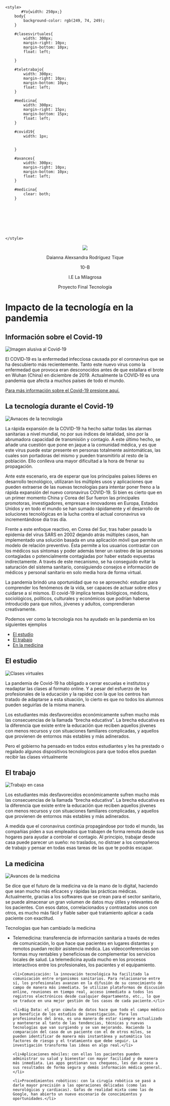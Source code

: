
<html lang="en">
<head>
	<meta charset="UTF-8">
	<title>Document</title>

	<style>
	       #Yo{width: 250px;}
		body{
			background-color: rgb(249, 74, 249);
		}	

		#clasesvirtuales{
			width: 300px;
			margin-right: 10px;
			margin-bottom: 10px;
			float: left;

		}

		#teletrabajo{
			width: 300px;
			margin-right: 10px;
			margin-bottom: 10px;
			float: left;
		}

		#medicina{
			width: 300px;
			margin-right: 15px;
			margin-bottom: 15px;
			float: left;
		}

		#covid19{
			width: 1px;
			
			
		}

		#avances{
			width: 300px;
			margin-right: 10px;
			margin-bottom: 10px;
			float: left;
		}

		#medicina{
			clear: both;
		}








	</style>



</head>
<body>
	<div align="center"><img id="Yo" src="https://api.edmodo.com/users/165687911/avatar?t=1600791759&type=large&u=924rcwfgt2lmhfomum9c30yo"></div>
	<div align="center">
	<p>Daianna Alexsandra Rodríguez Tique</p>
   <p>10-B</p>
   <p>I.E La Milagrosa</p>
   <p>Proyecto Final Tecnología</p></div>
	<h1>Impacto de la tecnología en la pandemia</h1>

<h2>Información sobre el Covid-19</h2>
<img id="Covid19" src="https://bogota.gov.co/sites/default/files/styles/1050px/public/2020-02/coronavirus-preguntas-y-respuestas.jpg" alt="Imagen alusiva al Covid-19">

<p>El COVID‑19 es la enfermedad infecciosa causada por el coronavirus que se ha descubierto más recientemente. Tanto este nuevo virus como la enfermedad que provoca eran desconocidos antes de que estallara el brote en Wuhan (China) en diciembre de 2019. Actualmente la COVID‑19 es una pandemia que afecta a muchos países de todo el mundo.</p><a href="https://www.who.int/es/emergencies/diseases/novel-coronavirus-2019/advice-for-public/q-a-coronaviruses">Para más información sobre el Covid-19 presione aquí.</a>


<h2>La tecnología durante el Covid-19</h2>

<img id="avances" src="https://static1.elcorreo.com/www/multimedia/202003/02/media/cortadas/coronavirus-tecnologia-k0FG-U100358613244K4C-624x385@El%20Correo.jpg" alt="Avnaces de la tecnología">

<p>La rápida expansión de la COVID-19 ha hecho saltar todas las alarmas sanitarias a nivel mundial, no por sus índices de letalidad, sino por la abrumadora capacidad de transmisión y contagio. A este último hecho, se añade una cuestión que pone en jaque a la comunidad médica, y es que este virus puede estar presente en personas totalmente asintomáticas, las cuales son portadoras del mismo y pueden transmitirlo al resto de la población. Ello conlleva una mayor dificultad a la hora de frenar su propagación.</p>

<p>Ante este escenario, era de esperar que los principales países líderes en desarrollo tecnológico, utilizaran los múltiples usos y aplicaciones que pueden extraerse de las nuevas tecnologías para intentar poner freno a la rápida expansión del nuevo coronavirus COVID-19. Si bien es cierto que en un primer momento China y Corea del Sur fueron las principales promotoras, investigadores, empresas e innovadores en Europa, Estados Unidos y en todo el mundo se han sumado rápidamente y el desarrollo de soluciones tecnológicas en la lucha contra el actual coronavirus va incrementándose día tras día.</p>

<p>Frente a este enfoque reactivo, en Corea del Sur, tras haber pasado la epidemia del virus SARS en 2002 dejando atrás múltiples casos, han implementado una solución basada en una aplicación móvil que permite un modelo de relación preventivo. Ésta permite a los usuarios contrastar con los médicos sus síntomas y poder además tener un rastreo de las personas contagiadas o potencialmente contagiadas por haber estado expuestas indirectamente. A través de este mecanismo, se ha conseguido evitar la saturación del sistema sanitario, consiguiendo consejos e información de médicos y personal sanitario en solo media hora de forma virtual.</p>

<p>La pandemia brindó una oportunidad que no se aprovechó: estudiar para comprender los fenómenos de la vida, ser capaces de actuar sobre ellos y cuidarse a sí mismos. El covid-19 implica temas biológicos, médicos, sociológicos, políticos, culturales y económicos que podrían haberse introducido para que niños, jóvenes y adultos, comprendieran creativamente.</p>

<p>Podemos ver como la tecnología nos ha ayudado en la pandemia en los siguientes ejemplos</p>

<ul>
	<li><a href="#clasesvirtuales">El estudio</a></li>
	<li><a href="#teletrabajo">El trabajo</a></li>
	<li><a href="#medicina">En la medicina</a></li>
</ul>

<h2>El estudio</h2>

<img id="clasesvirtuales" src="https://www.larepublica.net/storage/images/2020/07/13/20200713164332.clases-virtuales.jpg" alt="Clases virtuales">

<p>La pandemia de Covid-19 ha obligado a cerrar escuelas e institutos y readaptar las clases al formato online. Y a pesar del esfuerzo de los profesionales de la educación y la rapidez con la que los centros han tratado de adaptarse a esta situación, lo cierto es que no todos los alumnos pueden seguirlas de la misma manera.</p>

<p>Los estudiantes más desfavorecidos económicamente sufren mucho más las consecuencias de la llamada “brecha educativa”. La brecha educativa es la diferencia que existe entre la educación que reciben aquellos jóvenes con menos recursos y con situaciones familiares complicadas, y aquellos que provienen de entornos más estables y más adinerados.</p>

<p>Pero el gobierno ha pensado en todos estos estudiantes y les ha prestado o regalado algunos dispositivos tecnologicos para que todos ellos puedan recibir las clases virtualmente</p>

<h2>El trabajo</h2>

<img id="teletrabajo" src="https://laneurona.com/wp-content/uploads/2020/03/imagen-post-teletrabajo.jpg" alt="Trabajo en casa">

<p>Los estudiantes más desfavorecidos económicamente sufren mucho más las consecuencias de la llamada “brecha educativa”. La brecha educativa es la diferencia que existe entre la educación que reciben aquellos jóvenes con menos recursos y con situaciones familiares complicadas, y aquellos que provienen de entornos más estables y más adinerados.</p>

<p>A medida que el coronavirus continúa propagándose por todo el mundo, las compañías piden a sus empleados que trabajen de forma remota desde sus hogares para ayudar a controlar el contagio. Al principio, trabajar desde casa puede parecer un sueño: no traslados, no distraer a los compañeros de trabajo y pensar en todas esas tareas de las que te podrás escapar.</p>


<h2 id="medicina">La medicina</h2>

<img id="medicina" src="https://conceptodefinicion.de/wp-content/uploads/2019/08/Medicina-.jpg" alt="Avances de la medicina">

<p>Se dice que el futuro de la medicina va de la mano de lo digital, haciendo que sean mucho más eficaces y rápidas las prácticas médicas. Actualmente, gracias a los softwares que se crean para el sector sanitario, se puede almacenar un gran volumen de datos muy útiles y relevantes de los pacientes. Con esos datos, correlacionados y contrastados unos con otros, es mucho más fácil y fiable saber qué tratamiento aplicar a cada paciente con exactitud.</p>

<p>Tecnologias que han cambiado la medicina</p>

<ul>
	<li>Telemedicina: transferencia de información sanitaria a través de redes de comunicación, lo que hace que pacientes en lugares distantes y remotos puedan recibir asistencia médica. Las videoconferencias son formas muy rentables y beneficiosas de complementar los servicios locales de salud. La telemedicina ayuda mucho en los procesos interactivos entre los profesionales, los pacientes y el equipamiento.</li>

	<li>Comunicación: la innovación tecnológica ha facilitado la comunicación entre organismos sanitarios. Para relacionarse entre sí, los profesionales avanzan en la difusión de su conocimiento de campo de manera más inmediata. Se utilizan plataformas de discusión online, reuniones en tiempo real, acceso inmediato a todos los registros electrónicos desde cualquier departamento, etc., lo que se traduce en una mejor gestión de los casos de cada paciente.</li>

	<li>Big Data: el gran cúmulo de datos hace que todo el campo médico se beneficie de los estudios de investigación. Para los profesionales del área, es una manera de estar siempre actualizado y mantenerse al tanto de las tendencias, técnicas y nuevas tecnologías que van surgiendo y se van mejorando. Haciendo la comparación del caso de un paciente con el de otros miles, se pueden identificar de manera más instantánea y automática los factores de riesgo y el tratamiento que debe seguir. La investigación transforma las ideas en algo real.</li>

	<li>Aplicaciones móviles: con ellas los pacientes pueden administrar su salud y bienestar con mayor facilidad y de manera más inmediata. Las apps gestionan sus chequeos, les dan acceso a sus resultados de forma segura y demás información médica general.</li>

	<li>Procedimientos robóticos: con la cirugía robótica se pasó a darle mayor precisión a las operaciones delicadas (como las neurológicas y cardiacas). Gafas de realidad mixta como las de Google, han abierto un nuevo escenario de conocimientos y oportunidades.</li>
</ul>











